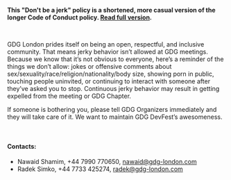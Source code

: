__This "Don't be a jerk" policy is a shortened, more casual version of the longer Code of Conduct policy. [Read full version](http://meta.wikimedia.org/wiki/Don%27t_be_a_dick).__

<br/>

GDG London prides itself on being an open, respectful, and inclusive community. That means jerky behavior isn’t allowed at GDG meetings. Because we know that it’s not obvious to everyone, here’s a reminder of the things we don’t allow: jokes or offensive comments about sex/sexuality/race/religion/nationality/body size, showing porn in public, touching people uninvited, or continuing to interact with someone after they’ve asked you to stop. Continuous jerky behavior may result in getting expelled from the meeting or GDG Chapter.

If someone is bothering you, please tell GDG Organizers immediately and they will take care of it. We want to maintain GDG DevFest’s awesomeness.

<br/>

#### Contacts:

- Nawaid Shamim, +44 7990 770650, [nawaid@gdg-london.com](mailto:nawaid@gdg-london.com)
- Radek Simko, +44 7733 425274, [radek@gdg-london.com](mailto:radek@gdg-london.com)